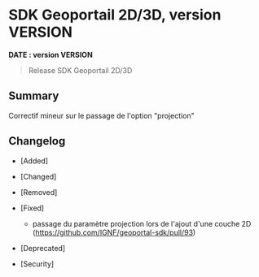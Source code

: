 # SDK Geoportail 2D/3D, version __VERSION__

**__DATE__ : version __VERSION__**

> Release SDK Geoportail 2D/3D

## Summary

Correctif mineur sur le passage de l'option "projection"

## Changelog

* [Added]

* [Changed]

* [Removed]

* [Fixed]

    - passage du paramètre projection lors de l'ajout d'une couche 2D (https://github.com/IGNF/geoportal-sdk/pull/93)

* [Deprecated]

* [Security]
